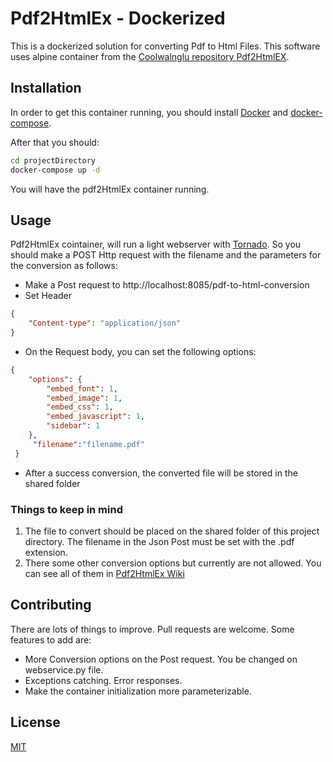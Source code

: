 
# Pdf2HtmlEx - Dockerized
This is a dockerized solution for converting Pdf to Html Files. This software uses alpine container from the [Coolwalnglu repository Pdf2HtmlEX](https://github.com/coolwanglu/pdf2htmlEX).


## Installation

In order to get this container running, you should install [Docker]([https://docs.docker.com/install/](https://docs.docker.com/install/))  and [docker-compose]([https://docs.docker.com/v17.09/compose/install/](https://docs.docker.com/v17.09/compose/install/)/).

After that you should:
```bash
cd projectDirectory
docker-compose up -d
```

You will have the pdf2HtmlEx container running.

## Usage

Pdf2HtmlEx cointainer, will run a light webserver with [Tornado](https://www.tornadoweb.org/en/stable/).
So you should make a POST Http request with the filename and the parameters for the conversion as follows:

 - Make a Post request to http://localhost:8085/pdf-to-html-conversion
 - Set Header 
```json
{
	"Content-type": "application/json"
}
```
 - On the Request body, you can set the following options: 
```json
{
	"options": {
		"embed_font": 1,
		"embed_image": 1,
		"embed_css": 1,
		"embed_javascript": 1,
		"sidebar": 1
	},
	 "filename":"filename.pdf"
 }

```
 - After a success conversion, the converted file will be stored in the shared folder 


### Things to keep in mind

 1. The file to convert should be placed on the shared folder of this project directory. The filename in the Json Post must be set with the .pdf extension.
 2. There some other conversion options but currently are not allowed. You can see all of them in [Pdf2HtmlEx Wiki](https://github.com/coolwanglu/pdf2htmlEX/wiki/Command-Line-Options)

 
## Contributing
There are lots of things to improve. Pull requests are welcome. 
Some features to add are:

 - More Conversion options on the Post request. You be changed on webservice.py file.
 - Exceptions catching. Error responses.
 - Make the container initialization more parameterizable.



## License
[MIT](https://choosealicense.com/licenses/mit/)
